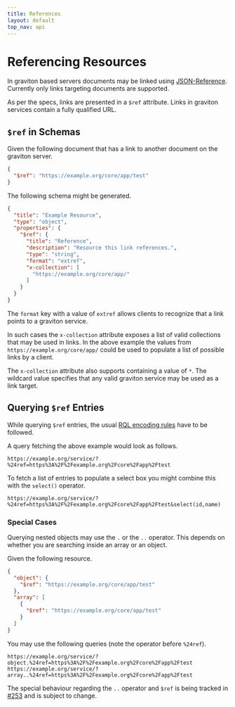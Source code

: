 ```yaml
---
title: References
layout: default
top_nav: api
---
```


# Referencing Resources

In graviton based servers documents may be linked using [JSON-Reference](https://json-spec.readthedocs.org/en/latest/reference.html). Currently only links targeting documents are supported.

As per the specs, links are presented in a ``$ref`` attribute. Links in graviton services contain a fully qualified URL.

## ``$ref`` in Schemas

Given the following document that has a link to another document on the graviton server.

```json
{
  "$ref": "https://example.org/core/app/test"
}
```

The following schema might be generated.

```json
{
  "title": "Example Resource",
  "type": "object",
  "properties": {
    "$ref": {
      "title": "Reference",
      "description": "Resource this link references.",
      "type": "string",
      "format": "extref",
      "x-collection": [
        "https://example.org/core/app/"
      ]
    }
  }
}
```

The ``format`` key with a value of ``extref`` allows clients to recognize that a link points to a graviton service.

In such cases the ``x-collection`` attribute exposes a list of valid collections that may be used in links. In the above example the values from ``https://example.org/core/app/`` could be used to populate a list of possible links by a client.

The ``x-collection`` attribute also supports containing a value of ``*``. The wildcard value specifies that any valid graviton service may be used as a link target.

## Querying ``$ref`` Entries

While querying ``$ref`` entries, the usual [RQL encoding rules](https://github.com/xiag-ag/rql-parser#encoding-rules) have to be followed.

A query fetching the above example would look as follows.

```http
https://example.org/service/?%24ref=https%3A%2F%2Fexample.org%2Fcore%2Fapp%2Ftest
```

To fetch a list of entries to populate a select box you might combine this with the ``select()`` operator.

```http
https://example.org/service/?%24ref=https%3A%2F%2Fexample.org%2Fcore%2Fapp%2Ftest&select(id,name)
```

### Special Cases

Querying nested objects may use the ``.`` or the ``..`` operator. This depends on whether you are searching inside an array or an object.

Given the following resource.

```json
{
  "object": {
    "$ref": "https://example.org/core/app/test"
  },
  "array": [
    {
      "$ref": "https://example.org/core/app/test"
    }
  ]
}
```

You may use the following queries (note the operator before ``%24ref``).

```http
https://example.org/service/?object.%24ref=https%3A%2F%2Fexample.org%2Fcore%2Fapp%2Ftest
https://example.org/service/?array..%24ref=https%3A%2F%2Fexample.org%2Fcore%2Fapp%2Ftest
```

<div class="alert alert-info" markdown="1">

The special behaviour regarding the ``..`` operator and ``$ref`` is being tracked in [#253](https://github.com/libgraviton/graviton/issues/253) and is subject to change.

</div>
